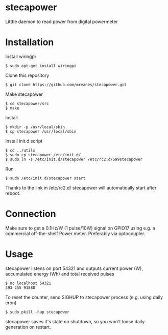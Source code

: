 # stecapower
Litttle daemon to read power from digital powermeter

# Installation
Install wiringpi
```
$ sudo apt-get install wiringpi
```
Clone this repository
```
$ git clone https://github.com/mrvanes/stecapower.git
```
Make stecapower
```
$ cd stecapower/src
$ make
```
Install
```
$ mkdir -p /usr/local/sbin
$ cp stecapower /usr/local/sbin
```
Install init.d script
```
$ cd ../utils
$ sudo cp stecapower /etc/init.d/
$ sudo ln -s /etc/init.d/stecapower /etc/rc2.d/S99stecapower
```
Run
```
$ sudo /etc/init.d/stecapower start
```
Thanks to the link in /etc/rc2.d/ stecapower will automatically start after reboot.

# Connection
Make sure to get a 0.1Hz/W (1 pulse/10W) signal on GPIO17 using e.g. a commercial off-the-shelf Power meter. Preferably via optocoupler.

# Usage
stecapower listens on port 54321 and outputs current power (W), accumulated energy (Wh) and total received pulses
```
$ nc localhost 54321
393 255 91880
```
To reset the counter, send SIGHUP to stecapower process (e.g. using daily cron)
```
$ sudo pkill -hup stecapower
```

stecapower saves it's state on shutdown, so you won't loose daily generation on restart.
